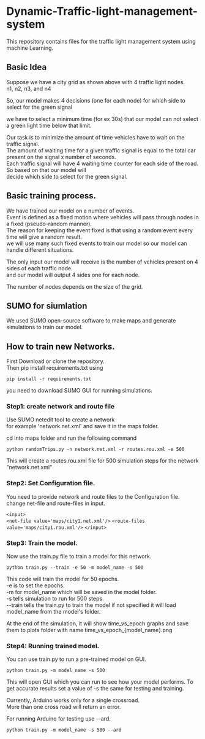 # Dynamic-Traffic-light-management-system
This repository contains files for the traffic light management system using machine Learning.

## Basic Idea 

Suppose we have a city grid as shown above with 4 traffic light nodes.<br/>
n1, n2, n3, and n4

So, our model makes 4 decisions (one for each node) for which side to select for the green signal<br/>

we have to select a minimum time (for ex 30s) that our model can not select a green light time below that limit.

Our task is to minimize the amount of time vehicles have to wait on the traffic signal.<br/>
The amount of waiting time for a given traffic signal is equal to the total car present on the signal x number of seconds.<br/>
Each traffic signal will have 4 waiting time counter for each side of the road. So based on that our model will<br/>
decide which side to select for the green signal.

## Basic training process.

We have trained our model on a number of events.<br/>
Event is defined as a fixed motion where vehicles will pass through nodes in a fixed (pseudo-random manner).<br/>
The reason for keeping the event fixed is that using a random event every time will give a random result.<br/>
we will use many such fixed events to train our model so our model can handle different situations.

The only input our model will receive is the number of vehicles present on 4 sides of each traffic node.<br/>
and our model will output 4 sides one for each node.

The number of nodes depends on the size of the grid.

## SUMO for siumlation

We used SUMO open-source software to make maps and generate simulations to train our model.


## How to train new Networks.

First Download or clone the repository.<br/>
Then pip install requirements.txt using

`pip install -r requirements.txt`

you need to download SUMO GUI for running simulations.


### Step1: create network and route file

Use SUMO netedit tool to create a network<br/>
for example 'network.net.xml' and save it in the maps folder.

cd into maps folder and run the following command

`python randomTrips.py -n network.net.xml -r routes.rou.xml -e 500`

This will create a routes.rou.xml file for 500 simulation steps for the network "network.net.xml"

### Step2: Set Configuration file.

You need to provide network and route files to the Configuration file.<br/>
change net-file and route-files in input.

`<input>`        
  `<net-file value='maps/city1.net.xml'/>`
  `<route-files value='maps/city1.rou.xml'/>`
`</input>`

### Step3: Train the model.

Now use the train.py file to train a model for this network.<br/>

`python train.py --train -e 50 -m model_name -s 500`

This code will train the model for 50 epochs.<br/>
-e is to set the epochs.<br/>
-m for model_name which will be saved in the model folder.<br/>
-s tells simulation to run for 500 steps.<br/>
--train tells the train.py to train the model if not specified it will load model_name from the model's folder.

At the end of the simulation, it will show time_vs_epoch graphs and save them to plots folder with name time_vs_epoch_{model_name}.png

### Step4: Running trained model.

You can use train.py to run a pre-trained model on GUI.

`python train.py -m model_name -s 500` 

This will open GUI which you can run to see how your model performs.
To get accurate results set a value of -s the same for testing and training.

Currently, Arduino works only for a single crossroad.<br/>
More than one cross road will return an error.<br/>

For running Arduino for testing use --ard.

`python train.py -m model_name -s 500 --ard`

